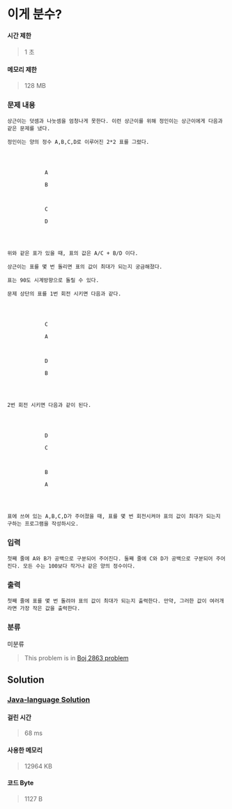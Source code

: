 # 이게 분수?
#### 시간 제한
> 1 초
#### 메모리 제한
> 128 MB
### 문제 내용


	상근이는 덧셈과 나눗셈을 엄청나게 못한다. 이런 상근이를 위해 정인이는 상근이에게 다음과 같은 문제를 냈다.

	정인이는 양의 정수 A,B,C,D로 이루어진 2*2 표를 그렸다.




				A

				B



				C

				D




	위와 같은 표가 있을 때, 표의 값은 A/C + B/D 이다.

	상근이는 표를 몇 번 돌리면 표의 값이 최대가 되는지 궁금해졌다.

	표는 90도 시계방향으로 돌릴 수 있다.

	문제 상단의 표를 1번 회전 시키면 다음과 같다.




				C

				A



				D

				B




	2번 회전 시키면 다음과 같이 된다.




				D

				C



				B

				A




	표에 쓰여 있는 A,B,C,D가 주어졌을 때, 표를 몇 번 회전시켜야 표의 값이 최대가 되는지 구하는 프로그램을 작성하시오.

### 입력


	첫째 줄에 A와 B가 공백으로 구분되어 주어진다. 둘째 줄에 C와 D가 공백으로 구분되어 주어진다. 모든 수는 100보다 작거나 같은 양의 정수이다.

### 출력


	첫째 줄에 표를 몇 번 돌려야 표의 값이 최대가 되는지 출력한다. 만약, 그러한 값이 여러개라면 가장 작은 값을 출력한다.

### 분류
미분류
> This problem is in [Boj 2863 problem](https://www.acmicpc.net/problem/2863)

## Solution
### [Java-language Solution](./main.java)
#### 걸린 시간
> 68 ms
#### 사용한 메모리
> 12964 KB
#### 코드 Byte
> 1127 B
